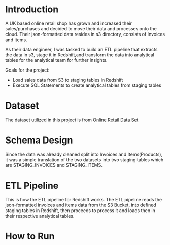 # Introduction
A UK based online retail shop has grown and increased their sales/purchases and decided to move their data and processes onto the cloud.
Their json-formatted data resides in s3 directory, consists of Invoices and Items.

As their data engineer, I was tasked to build an ETL pipeline that extracts the data in s3, stage it in Redshift,and transform
the data into analytical tables for the analytical team for further insights.

Goals for the project:
- Load sales data from S3 to staging tables in Redshift
- Execute SQL Statements to create analytical tables from staging tables

# Dataset
The dataset utilized in this project is from [Online Retail Data Set](https://archive-beta.ics.uci.edu/dataset/502/online+retail+ii)

# Schema Design
Since the data was already cleaned split into Invoices and Items(Products), it was a simple translation of the two datasets into two staging tables
which are STAGING_INVOICES and STAGING_ITEMS.

# ETL Pipeline
This is how the ETL pipeline for Redshift works. The ETL pipeline reads the json-formatted invoices and items data from the S3 Bucket, 
into defined staging tables in Redshift, then proceeds to process it and loads then in their respective analytical tables.


# How to Run




